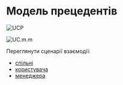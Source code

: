 # Модель прецедентів

![UCP](http://www.plantuml.com/plantuml/png/ZPJTJjH05CUltQUOBBTIbcvYa9I6Y5wQSCETDzDs2WsxBMcdYJ5UB18_xaYCMHAY8SeBr2gcBCWpd7a5dyGpxSxih7J19hlDd8_VEUS_qzdCE4rvFXnqEWIVDDhTusIFqO2bQ6WU9qnYJhBe5TkmUyHF1acwuGsel-zkun_TPUl4yToThMrdnNET5Hdjriai3XIhNbEV9odfmYdSY15Kub2y4KTGGY7UTmdDo4x6Kh8KXk6Q5ymbV8OB-8s_d_0BBiIe3dvEOooDyPuNq31iAiG9PzCXad0M4Znc6A87WezmXKKFaLd1XE2hWE-o9p66ac2LGdh4suSwGnp3H8o9x1ZAfdieBOADtSYM24naNyqm65BDIbqXw8ECA8sQrr0PLV6D1ajB9eUenz43BEVBhzrQdjfS_-KPysd6IBVMtbgLuh-8uQJcNc8JSoKgOwn6Qqn1ONgCURqsdgrv1PGo4ua5pbePP34MenQkhRbju5ot-bM9gQ05J52Y8rcBmFNydaEXy0ZGXwIjmD2YqmBdK8gnqgASuoiO1kiJrCeQJbcdvWQtR5-B3fXCbjOUUOlOMeWpoSPHVy2LECRkZfeAvecvl5joPDqp1XPh7yI9tAqazja1pvoLoDN4_s7QYvdFOXxnYDrYslSn-ukPJocd1qaKt-wqFtSDAF4jorNYh1FsahCuo3gT1tewxHyQVkMsxtRtsztep-G76opNpjL_rhPQvxXkpZAc69_v54aDum2DgcN37CpCThkvts961C77kEp39E7cPU-vJzB8ty_aDcWhV85lS0xdzULz1k-wseFhIfn0IVwCFX6xP_VKDQR0dKrSvCF1Nm00)

![UC.m.m](http://www.plantuml.com/plantuml/png/fPF1Qfn06CVlFiM7EMUoB5tN5YEXFVVOMo-ZZiaITM0SeVHaixIddahOm99Ishp0LfeWDDc-mZUlq2VfE57MWAc53eZCv__x_VNlV4Uvf48MQM9Pe9TO79z8E64qOiA2TdanpoJaYxViS3g1a2TS70O93KzzB_1VlI0fIRs3mFSE6frlsbWMTHIpfw7a0coyn6kyqzSFlC5hLTf0StX9CthC1Em5GKJZ-BwXo5b8SmRs0ulN6QwRFhN42ZVg36lGk0r-nwqgzVrM5pHxeukrUc_ezysmvph1N-3aIOl_gg6LeTKzl5gfSX2i6xltVemyQyaNUAjMUFUltDaOrscvvxXj28Qgtk4lRL9fOAKB9fHUGchvY9apPZPlpJvXRGW_iVulm_cOeJjiE9wR-_0SPLmoI5WiWSUzQAEdh3Kt2oznYpTggSxKHr2heS-gINUm3TFGTsU02EAtEtW6x8tKkhmlcG4fHYJEk6G-Bd6194CIe-b6RJ_QxoIctflzc7FPd_t0VouMuMdU_8zTNf_n6rxX5TYunY_umTuzMMEjBh22t-KvJ2VJIPTQ1xQEzAP8apy0)

Переглянути сценарії взаємодії:
  * [спільні](Common%20use%20cases.md)
  * [користувача](User%20use%20cases.md)
  * [менеджера](Manager%20use%20cases.md)
